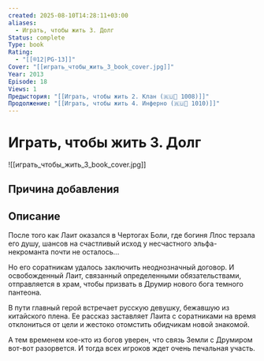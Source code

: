 ```yaml
---
created: 2025-08-10T14:28:11+03:00
aliases:
  - Играть, чтобы жить 3. Долг
Status: complete
Type: book
Rating:
  - "[[®️12|PG-13]]"
Cover: "[[играть_чтобы_жить_3_book_cover.jpg]]"
Year: 2013
Episode: 18
Views: 1
Предыстория: "[[Играть, чтобы жить 2. Клан (🇷🇺📘 1008)]]"
Продолжение: "[[Играть, чтобы жить 4. Инферно (🇷🇺📘 1010)]]"
---
```


# Играть, чтобы жить 3. Долг

![[играть_чтобы_жить_3_book_cover.jpg]]






## Причина добавления




## Описание

После того как Лаит оказался в Чертогах Боли, где богиня Ллос терзала его душу, шансов на счастливый исход у несчастного эльфа-некроманта почти не осталось...

Но его соратникам удалось заключить неоднозначный договор. И освобожденный Лаит, связанный определенными обязательствами, отправляется в храм, чтобы призвать в Друмир нового бога темного пантеона.

В пути главный герой встречает русскую девушку, бежавшую из китайского плена. Ее рассказ заставляет Лаита с соратниками на время отклониться от цели и жестоко отомстить обидчикам новой знакомой.

А тем временем кое-кто из богов уверен, что связь Земли с Друмиром вот-вот разорвется. И тогда всех игроков ждет очень печальная участь.
